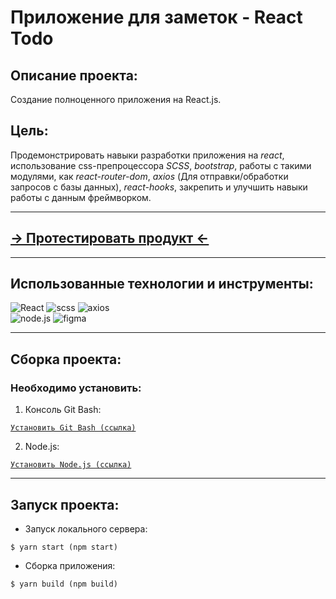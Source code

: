 # Приложение для заметок - **React Todo**

## Описание проекта:

Создание полноценного приложения на React.js.

## Цель:

Продемонстрировать навыки разработки приложения на _react_, использование css-препроцессора _SCSS_, _bootstrap_, работы с такими модулями, как _react-router-dom_, _axios_ (Для отправки/обработки запросов с базы данных), _react-hooks_, закрепить и улучшить навыки
работы с данным фреймворком.

---

## [-> Протестировать продукт <-](https://tiutenkoff.github.io/react-todo/)

---

## Использованные технологии и инструменты:

![React](https://img.shields.io/badge/-React-282727?style=for-the-badge&logo=React)
![scss](https://img.shields.io/badge/-scss-282727?style=for-the-badge&logo=scss)
![axios](https://img.shields.io/badge/-axios-282727?style=for-the-badge&logo=axios)
<br>![node.js](https://img.shields.io/badge/-node.js-282727?style=for-the-badge&logo=node.js)
![figma](https://img.shields.io/badge/-figma-282727?style=for-the-badge&logo=figma)

---

## Сборка проекта:

### Необходимо установить:

1. Консоль Git Bash:

[`Установить Git Bash (ссылка)`](https://git-scm.com/downloads)

2. Node.js:

[`Установить Node.js (ссылка)`](https://nodejs.org/en/)

---

## Запуск проекта:

- Запуск локального сервера:

```
$ yarn start (npm start)
```

- Сборка приложения:

```
$ yarn build (npm build)
```

